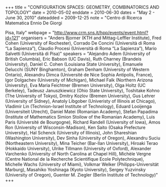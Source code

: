 +++
title = "CONFIGURATION SPACES: GEOMETRY, COMBINATORICS AND TOPOLOGY"
date = 2010-05-02
enddate = 2010-06-30
dates = "May 2 - June 30, 2010"
dateadded = 2009-12-25
note = "Centro di Ricerca Matematica Ennio De Giorgi

Pisa, Italy"
webpage = "http://www.crm.sns.it/hpp/events/event.html?id=121"
organisers = "Anders Bjorner (KTH and Mittag-Leffler Institute), Fred Cohen (University of Rochester), Corrado De Concini (Università di Roma “La Sapienza”), Claudio Procesi (Università di Roma “La Sapienza”), Mario Salvetti (Università di Pisa)"
speakers = "Alejandro Adem (University of British Columbia), Eric Babson
(UC Davis), Ruth Charney (Brandeis University), Daniel C. Cohen
(Louisiana State University), Emanuele Delucchi (SUNY Binghamton), 
Graham Denham (University of Western Ontario), Alexandru Dimca
(Université de Nice Sophia Antipolis, France), Igor Dolgachev
(University of Michigan), Michael Falk (Northern Arizona University), 
Eva Maria Feichtner (Bremen University), Olga Holtz (UC Berkeley), 
Tadeusz Januszkiewicz (Ohio State University), Toshitake Kohno
(The University of Tokyo), Dmitry Kozlov (Bremen University), Gus Lehrer
(University of Sidney), Anatoly Libgober (Univeristy of Illinois at Chicago),
Vladimir Lin (Technion-Israel Institute of Technology), Eduard Looijenga
(Universiteit Utrecht), Daniel Matei (Romanian Academy), Stefan Papadima
(Institute of Mathematics Simion Stoilow of the Romanian Academy), Luis Paris
(Université de Bourgogne), Richard Randell (University of Iowa), Amos Ron
(University of Wisconsin-Madison), Ken Saito
(Osaka Prefecture University), Hal Schenck (University of Illinois), 
John Shareshian (Washington University), Dev Sinha (University of Oregon),
Alexandru Suciu (Northeastern University), Mina Teicher
(Bar-Ilan University), Hiroaki Terao (Hokkaido University), Ulrike Tillmann
(University of Oxford), Alexander Varchenko (University of North Carolina at Chapel Hill), Michèle Vergne
(Centre National de la Recherche Scientifique Ecole Polytechnique), Michelle Wachs (University of Miami), Volkmar Welker (Philipps-Universität Marburg), 
Masahiko Yoshinaga (Kyoto University), Sergey Yuzvinsky
(University of Oregon), Guenter M. Ziegler
(Berlin Institute of Technology)"
+++
